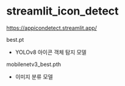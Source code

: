 # streamlit_icon_detect

https://appicondetect.streamlit.app/

best.pt
- YOLOv8 아이콘 객체 탐지 모델

mobilenetv3_best.pth
- 이미지 분류 모델
